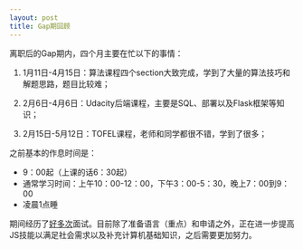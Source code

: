 ```yaml
---
layout: post
title: Gap期回顾
---
```


离职后的Gap期内，四个月主要在忙以下的事情：

1. 1月11日-4月15日：算法课程四个section大致完成，学到了大量的算法技巧和解题思路，题目比较难；

2. 2月6日-4月6日：Udacity后端课程，主要是SQL、部署以及Flask框架等知识；

3. 2月15日-5月12日：TOFEL课程，老师和同学都很不错，学到了很多；

之前基本的作息时间是：
- 9：00起（上课的话6：30起）
- 通常学习时间：上午10：00-12：00，下午3：00-5：30，晚上7：00到9：00
- 凌晨1点睡

期间经历了[好多次](https://blog.csdn.net/a73047951/article/details/89342203)面试。目前除了准备语言（重点）和申请之外，正在进一步提高JS技能以满足社会需求以及补充计算机基础知识，之后需要更加努力。
